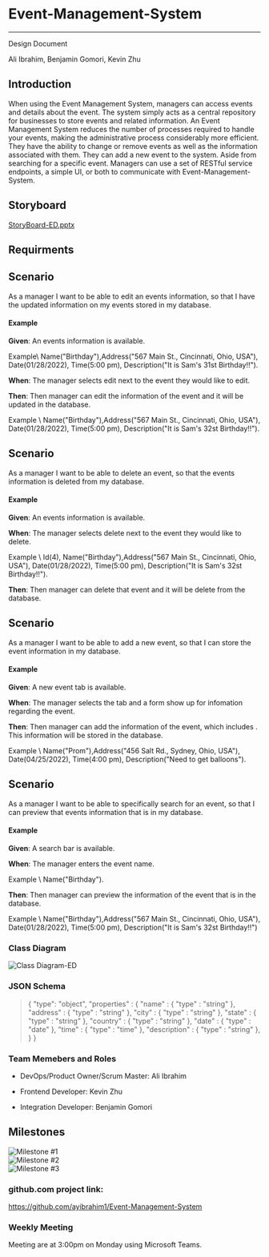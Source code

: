 # Event-Management-System
---  

Design Document  

Ali Ibrahim, Benjamin Gomori, Kevin Zhu

## Introduction  

When using the Event Management System, managers can access events and details about the event. The system simply acts as a central repository for businesses to store events and related information. An Event Management System reduces the number of processes required to handle your events, making the administrative process considerably more efficient. They have the ability to change or remove events as well as the information associated with them. They can add a new event to the system. Aside from searching for a specific event.
Managers can use a set of RESTful service endpoints, a simple UI, or both to communicate with Event-Management-System.  

## Storyboard  
[StoryBoard-ED.pptx](https://github.com/ayibrahim1/Event-Management-System/files/7845757/StoryBoard-ED.pptx)  

## Requirments  

## Scenario  

As a manager I want to be able to edit an events information, so that I have the updated information on my events stored in my database.  

#### Example  

**Given**: An events information is available.    

Example\  Name("Birthday"),Address("567 Main St., Cincinnati, Ohio, USA"), Date(01/28/2022), Time(5:00 pm), Description("It is Sam's 31st Birthday!!").  

**When**: The manager selects edit next to the event they would like to edit.  

**Then**: Then manager can edit the information of the event and it will be updated in the database.     

Example \  Name("Birthday"),Address("567 Main St., Cincinnati, Ohio, USA"), Date(01/28/2022), Time(5:00 pm), Description("It is Sam's 32st Birthday!!").  

## Scenario  

As a manager I want to be able to delete an event, so that the events information is deleted from my database.  

#### Example  

**Given**: An events information is available.

**When**: The manager selects delete next to the event they would like to delete.    

Example \  Id(4), Name("Birthday"),Address("567 Main St., Cincinnati, Ohio, USA"), Date(01/28/2022), Time(5:00 pm), Description("It is Sam's 32st Birthday!!").

**Then**: Then manager can delete that event and it will be delete from the database.   

## Scenario  

As a manager I want to be able to add a new event, so that I can store the event information in my database.  

#### Example  

**Given**: A new event tab is available.

**When**: The manager selects the tab and a form show up for infomation regarding the event.  

**Then**: Then manager can add the information of the event, which includes . This information will be stored in the database.    

Example \  Name("Prom"),Address("456 Salt Rd., Sydney, Ohio, USA"), Date(04/25/2022), Time(4:00 pm), Description("Need to get balloons").  

## Scenario  

As a manager I want to be able to specifically search for an event, so that I can preview that events information that is in my database.  

#### Example  

**Given**: A search bar is available.

**When**: The manager enters the event name.    

Example \  Name("Birthday"). 

**Then**: Then manager can preview the information of the event that is in the database.    

Example \  Name("Birthday"),Address("567 Main St., Cincinnati, Ohio, USA"), Date(01/28/2022), Time(5:00 pm), Description("It is Sam's 32st Birthday!!")    

### Class Diagram  

![Class Diagram-ED](https://user-images.githubusercontent.com/83904035/148926602-1d7c26cb-bf3f-40c8-afeb-c7674cfab689.PNG)  

### JSON Schema  

> {
>   "type": "object",
>   "properties" : {
>      "name" : {
>          "type" : "string" 
>       },
>       "address" : {
>          "type" : "string" 
>       },
>      "city" : {
>          "type" : "string" 
>       }, 
>       "state" : {
>          "type" : "string" 
>       }, 
>       "country" : {
>          "type" : "string" 
>       },
>       "date" : {
>          "type" : "date" 
>       },
>       "time" : {
>          "type" : "time" 
>       },
>       "description" : {
>          "type" : "string" 
>       },
>    }
>   }

### Team Memebers and Roles  

- DevOps/Product Owner/Scrum Master: Ali Ibrahim  

-	Frontend Developer: Kevin Zhu

-	Integration Developer: Benjamin Gomori

## Milestones
![Milestone #1](https://github.com/ayibrahim1/Event-Management-System/milestone/1)  
![Milestone #2](https://github.com/ayibrahim1/Event-Management-System/milestone/2)  
![Milestone #3](https://github.com/ayibrahim1/Event-Management-System/milestone/3)
  
 
### github.com project link:  
https://github.com/ayibrahim1/Event-Management-System  

### Weekly Meeting  

Meeting are at 3:00pm on Monday using Microsoft Teams.
